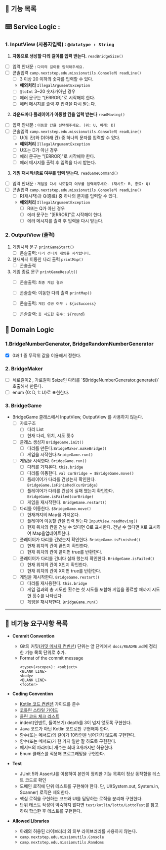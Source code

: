 ## 🚀 기능 목록

## ⌨️ Service Logic :
### 1. InputView (사용자입력) : `@datatype : String`
1. **자동으로 생성할 다리 길이를 입력 받는다.** `readBridgeSize()`
  - [ ] 입력 안내문 : `다리의 길이를 입력해주세요.`
  - [ ] 콘솔입력 `camp.nextstep.edu.missionutils.Console의 readLine()`
    - [ ] 3 이상 20 이하의 숫자를 입력할 수 있다.
    - **예외처리** `IllegalArgumentException`
    - [ ] `@toInt` 3~20 숫자가아닌 경우
    - [ ] 에러 문구는 "[ERROR]"로 시작해야 한다.
    - [ ] 에러 메시지를 출력 후 입력을 다시 받는다.

2. **라운드마다 플레이어가 이동할 칸을 입력 받는다** `readMoving()`
  - [ ] 입력 안내문 : `이동할 칸을 선택해주세요. (위: U, 아래: D)`
  - [ ] 콘솔입력 `camp.nextstep.edu.missionutils.Console의 readLine()`
    - [ ] U(위 칸)와 D(아래 칸) 중 하나의 문자를 입력할 수 있다.
    - **예외처리** `IllegalArgumentException`
    - [ ] U또는 D가 아닌 경우
    - [ ] 에러 문구는 "[ERROR]"로 시작해야 한다.
    - [ ] 에러 메시지를 출력 후 입력을 다시 받는다.
3. **게임 재시작/종료 여부를 입력 받는다.** `readGameCommand()`
  - [ ] 입력 안내문 : `게임을 다시 시도할지 여부를 입력해주세요. (재시도: R, 종료: Q)
    `
  - [ ] 콘솔입력 `camp.nextstep.edu.missionutils.Console의 readLine()`
    - [ ] R(재시작)과 Q(종료) 중 하나의 문자를 입력할 수 있다. 
    - **예외처리** `IllegalArgumentException`
      - [ ] R또는 Q가 아닌 경우
      - [ ] 에러 문구는 "[ERROR]"로 시작해야 한다.
      - [ ] 에러 메시지를 출력 후 입력을 다시 받는다.

### 2. OutputView (출력) 
1. 게임시작 문구 `printGameStart()`
   - [ ] 콘솔출력: `다리 건너기 게임을 시작합니다.`
2. 현재까지 이동한 다리 출력 `printMap()`
   - [ ] 콘솔출력
3. 게임 종료 문구 `printGameResult()`
   - [ ] 콘솔출력: `최종 게임 결과`
   - [ ] 콘솔출력: 이동한 다리 출력 `printMap()`
   - [ ] 콘솔출력: `게임 성공 여부 : ${isSuccess}`
   - [ ] 콘솔출력: `총 시도한 횟수: ${round}`


## 🧮 Domain Logic
### 1.BridgeNumberGenerator, BridgeRandomNumberGenerator
  - [x] 0과 1 중 무작위 값을 이용해서 정한다.
### 2. BridgeMaker
  - [ ] 세로길이2 , 가로길이 $size인 다리를 `$BridgeNumberGenerator.generate()` 호출해서 만든다.
  - [ ] enum {0: D, 1: U}로 표현한다.

### 3. BridgeGame
- BridgeGame 클래스에서 InputView, OutputView 를 사용하지 않는다.
  - [ ] 자료구조
    - [ ] 다리 List
    - [ ] 현재 다리, 위치, 시도 횟수
  - [ ] 클래스 생성자 `BridgeGame.init()`
    - [ ] 다리를 만든다.`BridgeMaker.makeBridge()`
    - [ ] 게임을 시작한다.`BridgeGame.run()`
  - [ ] 게임을 시작한다. `BridgeGame.run()`
    - [ ] 다리를 가져온다. `this.bridge`
    - [ ] 다리를 이동한다. `val curBridge = $BridgeGame.move()`
    - [ ] 플레이어가 다리를 건넜는지 확인한다. `BridgeGame.isFinished(curBridge)`
    - [ ] 플레이어가 다리를 건넘에 실패 했는지 확인한다. `BridgeGame.isFailed(curBridge)`
    - [ ] 게임을 재시작한다. `BridgeGame.restart()`

  - [ ] 다리를 이동한다. `$BridgeGame.move()`
    - [ ] 현재까지의 Map을 가져온다.
    - [ ] 플레이어 이동할 칸을 입력 받는다 `InputView.readMoving()`
    - [ ] 현재 위치의 칸을 건널 수 있다면 O로 표시한다. 건널 수 없다면 X로 표시하여 Map을업데이트한다.
  - [ ] 플레이어가 다리를 건넜는지 확인한다. `BridgeGame.isFinished()` 
    - [ ] 현재 위치의 칸이 끝인지 확인한다.
    - [ ] 현재 위치의 칸이 끝이면 true를 반환한다.
  - [ ] 플레이어가 다리를 건너다 실패 했는지 확인한다. `BridgeGame.isFailed()`
    - [ ] 현재 위치의 칸이 X인지 확인한다.
    - [ ] 현재 위치의 칸이 X이면 true를 반환한다.
  - [ ] 게임을 재시작한다. `BridgeGame.restart()`
    - [ ] 다리를 재사용한다. `this.bridge`
    - [ ] 게임 결과의 총 시도한 횟수는 첫 시도를 포함해 게임을 종료할 때까지 시도한 횟수를 나타낸다.
    - [ ] 게임을 재시작한다. `BridgeGame.run()`
  
---
## 📌 비기능 요구사항 목록
- **Commit Convention**
  - Git의 커밋([커밋 메시지 컨벤션](https://gist.github.com/stephenparish/9941e89d80e2bc58a153)) 단위는 앞 단계에서 `docs/README.md`에 정리한 기능 목록 단위로 추가.
  - Format of the commit message
    ```
    <type>(<scope>): <subject>
    <BLANK LINE>
    <body>
    <BLANK LINE>
    <footer>
    ```

- **Coding Convention**
  - [Kotlin 코드 컨벤션](https://github.com/woowacourse/woowacourse-docs/tree/main/styleguide/kotlin) 가이드를 준수
  - [코틀린 스타일 가이드](https://developer.android.com/kotlin/style-guide?hl=ko)
  - [클린 코드 체크 리스트](https://github.com/woowacourse/woowacourse-docs/blob/main/cleancode/pr_checklist.md)
  - indent(인덴트, 들여쓰기) depth를 3이 넘지 않도록 구현한다.
  - Java 코드가 아닌 Kotlin 코드로만 구현해야 한다.
  - 함수(또는 메서드)의 길이가 10라인을 넘어가지 않도록 구현한다.
  - 함수(또는 메서드)가 한 가지 일만 잘 하도록 구현한다.
  - 메서드의 파라미터 개수는 최대 3개까지만 허용한다.
  - Enum 클래스를 적용해 프로그래밍을 구현한다.

- **Test**
  - JUnit 5와 AssertJ를 이용하여 본인이 정리한 기능 목록이 정상 동작함을 테스트 코드로 확인
  - 도메인 로직에 단위 테스트를 구현해야 한다. 단, UI(System.out, System.in, Scanner) 로직은 제외한다.
  - 핵심 로직을 구현하는 코드와 UI를 담당하는 로직을 분리해 구현한다.
  - 단위 테스트 작성이 익숙하지 않다면 `test/kotlin/lotto/LottoTest`를 참고하여 학습한 후 테스트를 구현한다.
- **Allowed Libraries**
  - 아래의 허용된 라이브러리 외 외부 라이브러리를 사용하지 않는다.
  - `camp.nextstep.edu.missionutils.Console`
  - `camp.nextstep.edu.missionutils.Randoms`